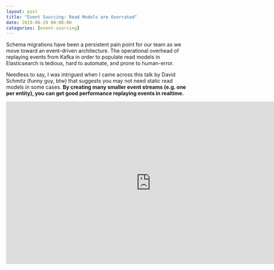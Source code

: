 ```yaml
---
layout: post
title: "Event Sourcing: Read Models are Overrated"
date: 2019-06-29 00:00:00
categories: [event-sourcing]
---
```


Schema migrations have been a persistent pain point for our team as we move toward an event-driven architecture. The operational overhead of replaying events from Kafka in order to populate read models in Elasticsearch is tedious, hard to automate, and prone to human-error.

Needless to say, I was intrigued when I came across this talk by David Schmitz (funny guy, btw) that suggests you may not need static read models in some cases. **By creating many smaller event streams (e.g. one per entity), you can get good performance replaying events in realtime.**

<p class="video-wrapper">
  <iframe frameborder="0" scrolling="no" marginheight="0" marginwidth="0" width="788.54" height="443" type="text/html" src="https://www.youtube.com/embed/GzrZworHpIk?autoplay=0&fs=1&iv_load_policy=3&showinfo=0&rel=0&cc_load_policy=0"></iframe>
</p>